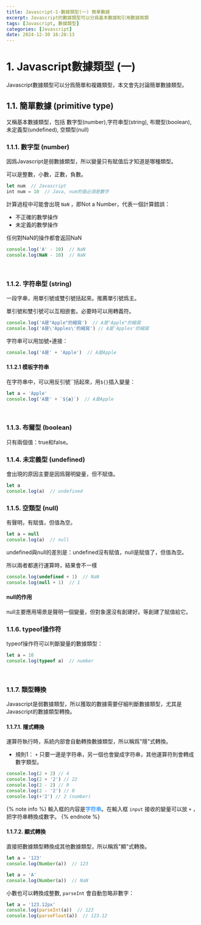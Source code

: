 ```yaml
---
title: Javascript-1-數據類型(一) 簡單數據
excerpt: Javascript的數據類型可以分爲基本數據和引用數據兩類
tags: [Javascript, 數據類型]
categories: [Javascript]
date: 2024-12-30 16:28:13
---
```


# 1. Javascript數據類型 (一)
Javascript數據類型可以分爲簡單和複雜類型，本文會先討論簡單數據類型。

## 1.1. 簡單數據 (primitive type)
又稱基本數據類型，包括 數字型(number),字符串型(string), 布爾型(boolean), 未定義型(undefined), 空類型(null)
<br>

### 1.1.1. 數字型 (number)
因爲Javascript是弱數據類型，所以變量只有賦值后才知道是哪種類型。

可以是整數，小數，正數，負數。

```javascript
let num  // Javascript
int num = 10  // Java, num的值必須是數字
```

計算過程中可能會出現 `NaN` ，即Not a Number，代表一個計算錯誤：
- 不正確的數學操作
- 未定義的數學操作

任何對NaN的操作都會返回NaN

```javascript
console.log('A' - 10)  // NaN
console.log(NaN - 10)  // NaN
```
<br>

### 1.1.2. 字符串型 (string)
一段字串，用單引號或雙引號括起來。推薦單引號爲主。

單引號和雙引號可以互相嵌套。必要時可以用轉義符。

```javascript
console.log('A是"Apple"的縮寫')  // A是"Apple"的縮寫
console.log('A是\'Apples\'的縮寫') // A是'Apples'的縮寫
```

字符串可以用加號`+`連接：

```javascript
console.log('A是' + 'Apple')  // A是Apple
```

#### 1.1.2.1 模板字符串
在字符串中，可以用反引號``括起來，用`${}`插入變量：

```javascript
let a = 'Apple'
console.log('A是' + `${a}`)  // A是Apple
```
<br>

### 1.1.3. 布爾型 (boolean)
只有兩個值：true和false。
<br>

### 1.1.4. 未定義型 (undefined)
會出現的原因主要是因爲聲明變量，但不賦值。

```javascript
let a 
console.log(a)  // undefined
```


### 1.1.5. 空類型 (null)
有聲明，有賦值，但值為空。

```javascript
let a = null
console.log(a)  // null
```

undefined與null的差別是：undefined沒有賦值，null是賦值了，但值為空。

所以兩者都進行運算時，結果會不一樣
```javascript
console.log(undefined + 1)  // NaN
console.log(null + 1)  // 1
```

#### null的作用
null主要應用場景是聲明一個變量，但對象還沒有創建好。等創建了賦值給它。
<br>

### 1.1.6. typeof操作符
typeof操作符可以判斷變量的數據類型：
```javascript
let a = 10
console.log(typeof a)  // number
```
<br>

### 1.1.7. 類型轉換
Javascript是弱數據類型，所以獲取的數據需要仔細判斷數據類型，尤其是Javascript的數據類型轉換。

#### 1.1.7.1. 隱式轉換
運算符執行時，系統内部會自動轉換數據類型，所以稱爲"隱"式轉換。

- 規則1： `+` 只要一邊是字符串，另一個也會變成字符串，其他運算符則會轉成數字類型。

```javascript
console.log(2 + 2) // 4
console.log(2 + '2') // 22
console.log(2 - 2) // 0
console.log(2 - '2') // 0
console.log(+'2') // 2 (number)
```

{% note info %}
輸入框的内容是<font color="	#46A3FF">**字符串**</font>。在輸入框 `input` 接收的變量可以放 `+` ，把字符串轉換成數字。
{% endnote %}

#### 1.1.7.2. 顯式轉換
直接把數據類型轉換成其他數據類型，所以稱爲"顯"式轉換。

```javascript
let a = '123'
console.log(Number(a))  // 123

let a = 'A'
console.log(Number(a))  // NaN
```

小數也可以轉換成整數, `parseInt` 會自動忽略非數字：
```javascript
let a = '123.12px'
console.log(parseInt(a))  // 123
console.log(parseFloat(a))  // 123.12
```